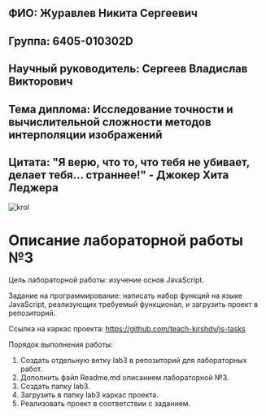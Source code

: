 ## ФИО: Журавлев Никита Сергеевич
## Группа: 6405-010302D
## Научный руководитель: Сергеев Владислав Викторович
## Тема диплома: Исследование точности и вычислительной сложности методов интерполяции изображений
## Цитата: "Я верю, что то, что тебя не убивает, делает тебя… страннее!" - Джокер Хита Леджера

![krol](https://github.com/user-attachments/assets/753bc244-646d-4e7c-86f2-20c8e3e78709)

# Описание лабораторной работы №3

Цель лабораторной работы: изучение основ JavaScript.

Задание на программирование: написать набор функций на языке JavaScript, реализующих требуемый функционал, и загрузить проект в репозиторий.

Ссылка на каркас проекта: https://github.com/teach-kirshdv/js-tasks

Порядок выполнения работы:

1.  Создать отдельную ветку lab3 в репозиторий для лабораторных работ.
2.  Дополнить файл Readme.md описанием лабораторной №3.
3.  Создать папку lab3.
4.  Загрузить в папку lab3 каркас проекта.
5.  Реализовать проект в соответствии с заданием.
